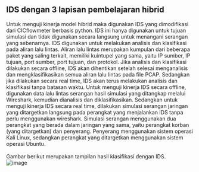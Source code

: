 ## IDS dengan 3 lapisan pembelajaran hibrid
Untuk menguji kinerja model hibrid maka digunakan IDS yang dimodifikasi dari CICflowmeter berbasis python. IDS ini hanya digunakan untuk tujuan simulasi dan tidak digunakan secara langsung untuk menangani serangan yang sebenarnya. 
IDS digunakan untuk melakukan analisis dan klasifikasi pada aliran lalu lintas. Aliran lalu lintas merupakan kumpulan dari beberapa paket yang saling terkait, memiliki kuintupel yang sama, yaitu IP sumber, IP tujuan, port sumber, port tujuan, dan protokol. Jika analisis dan klasifikasi dilakukan secara offline, IDS akan dihentikan setelah selesai menganalisis dan mengklasifikasikan semua aliran lalu lintas pada file PCAP. Sedangkan jika dilakukan secara real time, IDS akan terus melakukan analisis dan klasifikasi tanpa batasan waktu. 
Untuk menguji kinerja IDS secara offline, digunakan data lalu lintas serangan hasil simulasi yang ditangkap melalui Wireshark, kemudian dianalisis dan diklasifikasikan. Sedangkan untuk menguji kinerja IDS secara real time, dilakukan simulasi serangan jaringan yang ditargetkan langsung pada perangkat yang menjalankan IDS tanpa perlu menggunakan wireshark. 
Simulasi serangan menggunakan dua perangkat yang berada dalam jaringan yang sama, yaitu perangkat korban (yang ditargetkan) dan penyerang. Penyerang menggunakan sistem operasi Kali Linux, sedangkan perangkat yang ditargetkan menggunakan sistem operasi Ubuntu.\
\
Gambar berikut merupakan tampilan hasil klasifikasi dengan IDS.\
![image](https://github.com/fando-tek/Hybrid-learning-IDS/assets/81504312/267f5eb1-3829-4f0a-926d-5a297d2477c1)
